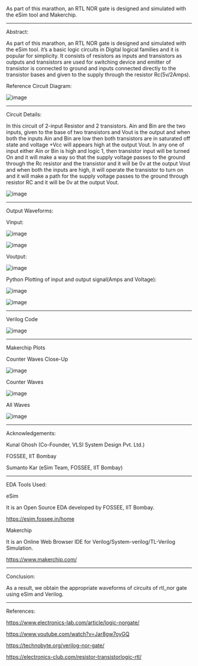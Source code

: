 As part of this marathon, an RTL NOR gate is designed and simulated with the eSim tool and Makerchip.

--------------------------------------------------------------------------------------------------------------------------------------------------------

Abstract:

As part of this marathon, an RTL NOR gate is designed and simulated with the eSim tool. it’s a basic logic circuits in Digital logical families and it is popular for simplicity. It consists of resistors as inputs and transistors as outputs and transistors are used for switching device and emitter of transistor is connected to ground and inputs connected directly to the transistor bases and given to the supply through the resistor Rc(5v/2Amps).

Reference Circuit Diagram:

![image](https://user-images.githubusercontent.com/87818153/157242047-6e7b3327-3e6a-42d5-a2f0-01fec958bd56.png)

--------------------------------------------------------------------------------------------------------------------------------------------------------

Circuit Details:

In this circuit of 2-input Resistor and 2 transistors. Ain and Bin are the two inputs, given to the base of two transistors and Vout is the output and when both the inputs Ain and Bin are low then both transistors are in saturated off state and voltage +Vcc will appears high at the output Vout.
In any one of input either Ain or Bin is high and logic 1, then transistor input will be turned On and it will make a way so that the supply voltage passes to the ground through the Rc resistor and the transistor and it will be 0v at the output Vout and when both the inputs are high, it will operate the transistor to turn on and it will make a path for the supply voltage passes to the ground through resistor RC and it will be 0v at the output Vout. 

![image](https://user-images.githubusercontent.com/87818153/157242347-fd07ddd2-7b79-4cc4-ad1f-02b407b10c65.png)


--------------------------------------------------------------------------------------------------------------------------------------------------------


Output Waveforms:

Vinput:

![image](https://user-images.githubusercontent.com/87818153/157242911-21070844-c4eb-46eb-8dd6-22031056c43d.png)


![image](https://user-images.githubusercontent.com/87818153/157242942-56d1e7d2-f917-4fc9-81c0-2e60faee7d09.png)

Voutput:

![image](https://user-images.githubusercontent.com/87818153/157242871-1f93c6eb-ea59-42cd-ae29-0d15e8046759.png)


Python Plotting of input and output signal(Amps and Voltage):

![image](https://user-images.githubusercontent.com/87818153/157243215-acf2261b-7ca3-4826-bfb8-10ee720a2c4a.png)


![image](https://user-images.githubusercontent.com/87818153/157243274-6b3633dd-0f61-451a-8968-8dd40e31e66e.png)

--------------------------------------------------------------------------------------------------------------------------------------------------------
Verilog Code

![image](https://user-images.githubusercontent.com/87818153/157244781-bc8916f4-7779-489f-b66d-a51ddb115337.png)

--------------------------------------------------------------------------------------------------------------------------------------------------------

Makerchip Plots

Counter Waves Close-Up

![image](https://user-images.githubusercontent.com/87818153/157244925-6bb97284-78c5-42a7-a354-cdbcc51c876a.png)

Counter Waves

![image](https://user-images.githubusercontent.com/87818153/157244993-065ae3b4-9d92-4aaa-a44c-7bc07b663192.png)

All Waves


![image](https://user-images.githubusercontent.com/87818153/157245192-a620fbad-ee46-44f8-9b76-d3b8cff8e3a7.png)




--------------------------------------------------------------------------------------------------------------------------------------------------------

Acknowledgements:

Kunal Ghosh (Co-Founder, VLSI System Design Pvt. Ltd.)

FOSSEE, IIT Bombay

Sumanto Kar (eSim Team, FOSSEE, IIT Bombay)

--------------------------------------------------------------------------------------------------------------------------------------------------------

EDA Tools Used:

eSim

It is an Open Source EDA developed by FOSSEE, IIT Bombay.

https://esim.fossee.in/home

Makerchip

It is an Online Web Browser IDE for Verilog/System-verilog/TL-Verilog Simulation.

https://www.makerchip.com/

--------------------------------------------------------------------------------------------------------------------------------------------------------

Conclusion:


As a result, we obtain the appropriate waveforms of circuits of rtl_nor gate
using eSim and Verilog.


--------------------------------------------------------------------------------------------------------------------------------------------------------
References:

https://www.electronics-lab.com/article/logic-norgate/ 

https://www.youtube.com/watch?v=Jar8gw7oyGQ 

https://technobyte.org/verilog-nor-gate/

https://electronics-club.com/resistor-transistorlogic-rtl/ 

